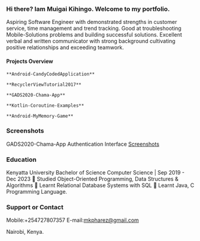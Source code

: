 ### Hi there? Iam Muigai Kihingo. Welcome to my portfolio.

Aspiring Software Engineer with demonstrated strengths in customer service, time management and trend tracking. Good at troubleshooting Mobile-Solutions problems and building successful solutions. Excellent verbal and written communicator with strong background cultivating positive relationships and exceeding teamwork.

#### Projects Overview

    **Android-CandyCodedApplication**

    **RecyclerViewTutorial2017**

    **GADS2020-Chama-App**

    **Kotlin-Coroutine-Examples**

    **Android-MyMemory-Game**
    

### Screenshots
GADS2020-Chama-App Authentication Interface [Screenshots](https://footzmagartee.me/mkpharez/)
### Education
Kenyatta University Bachelor of Science Computer Science | Sep 2019 - Dec 2023 
 Studied Object-Oriented Programming, Data Structures & Algorithms
 Learnt Relational Database Systems with SQL
 Learnt Java, C Programming Language.

### Support or Contact 
Mobile:+254727807357
E-mail:mkpharez@gmail.com

Nairobi, Kenya.
